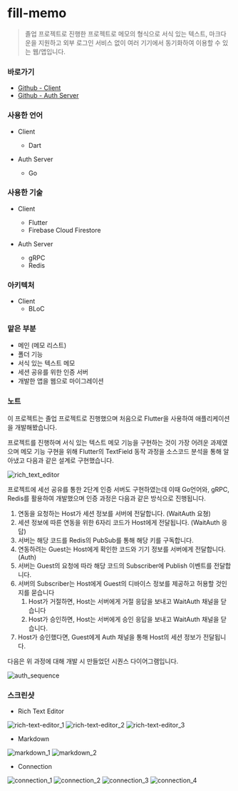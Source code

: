 # fill-memo

> 졸업 프로젝트로 진행한 프로젝트로 메모의 형식으로 서식 있는 텍스트, 마크다운을 지원하고 외부 로그인 서비스 없이 여러 기기에서 동기화하여 이용할 수 있는 웹/앱입니다.

### 바로가기

- [Github - Client](https://github.com/smu-gp/fill-memo)
- [Github - Auth Server](https://github.com/smu-gp/sp-auth-server)

### 사용한 언어

- Client

  - Dart

- Auth Server
  - Go

### 사용한 기술

- Client

  - Flutter
  - Firebase Cloud Firestore

- Auth Server
  - gRPC
  - Redis

### 아키텍처

- Client
  - BLoC

### 맡은 부분

- 메인 (메모 리스트)
- 폴더 기능
- 서식 있는 텍스트 메모
- 세션 공유를 위한 인증 서버
- 개발한 앱을 웹으로 마이그레이션

### 노트

이 프로젝트는 졸업 프로젝트로 진행했으며 처음으로 Flutter을 사용하여 애플리케이션을 개발해봤습니다.

프로젝트를 진행하며 서식 있는 텍스트 메모 기능을 구현하는 것이 가장 어려운 과제였으며 메모 기능 구현을 위해
Flutter의 TextField 동작 과정을 소스코드 분석을 통해 알아냈고 다음과 같은 설계로 구현했습니다.

![rich_text_editor](art/fill_memo_rich_text_editor.png)

프로젝트에 세선 공유를 통한 2단계 인증 서버도 구현하였는데 이때 Go언어와, gRPC, Redis를 활용하여 개발했으며
인증 과정은 다음과 같은 방식으로 진행됩니다.

1. 연동을 요청하는 Host가 세션 정보를 서버에 전달합니다. (WaitAuth 요쳥)
2. 세션 정보에 따른 연동을 위한 6자리 코드가 Host에게 전달됩니다. (WaitAuth 응답)
3. 서버는 해당 코드를 Redis의 PubSub를 통해 해당 키를 구독합니다.
4. 연동하려는 Guest는 Host에게 확인한 코드와 기기 정보를 서버에게 전달합니다. (Auth)
5. 서버는 Guest의 요청에 따라 해당 코드의 Subscriber에 Publish 이벤트를 전달합니다.
6. 서버의 Subscriber는 Host에게 Guest의 디바이스 정보를 제공하고 허용할 것인지를 묻습니다
   1. Host가 거절하면, Host는 서버에게 거절 응답을 보내고 WaitAuth 채널을 닫습니다
   2. Host가 승인하면, Host는 서버에게 승인 응답을 보내고 WaitAuth 채널을 닫습니다.
7. Host가 승인했다면, Guest에게 Auth 채널을 통해 Host의 세션 정보가 전달됩니다.

다음은 위 과정에 대해 개발 시 만들었던 시퀀스 다이어그램입니다.

![auth_sequence](art/auth_sequence.png)

### 스크린샷

- Rich Text Editor

![rich-text-editor_1](https://github.com/smu-gp/fill-memo/raw/master/art/rich-text-editor_1.png)
![rich-text-editor_2](https://github.com/smu-gp/fill-memo/raw/master/art/rich-text-editor_2.png)
![rich-text-editor_3](https://github.com/smu-gp/fill-memo/raw/master/art/rich-text-editor_3.png)

- Markdown

![markdown_1](https://github.com/smu-gp/fill-memo/raw/master/art/markdown_1.png)
![markdown_2](https://github.com/smu-gp/fill-memo/raw/master/art/markdown_2.png)

- Connection

![connection_1](https://github.com/smu-gp/fill-memo/raw/master/art/connection_1.png)
![connection_2](https://github.com/smu-gp/fill-memo/raw/master/art/connection_2.png)
![connection_3](https://github.com/smu-gp/fill-memo/raw/master/art/connection_3.png)
![connection_4](https://github.com/smu-gp/fill-memo/raw/master/art/connection_4.png)
